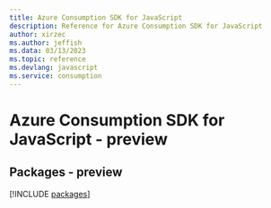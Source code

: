 ```yaml
---
title: Azure Consumption SDK for JavaScript
description: Reference for Azure Consumption SDK for JavaScript
author: xirzec
ms.author: jeffish
ms.data: 03/13/2023
ms.topic: reference
ms.devlang: javascript
ms.service: consumption
---
```

# Azure Consumption SDK for JavaScript - preview
## Packages - preview
[!INCLUDE [packages](consumption-index.md)]